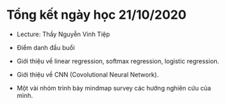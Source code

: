 # Tổng kết ngày học 21/10/2020

- Lecture: Thầy Nguyễn Vinh Tiệp

- Điểm danh đầu buổi 

- Giới thiệu về linear regression, softmax regression, logistic regression.
- Giới thiệu về CNN (Covolutional Neural Network).
- Một vài nhóm trình bày mindmap survey các hướng nghiên cứu của mình.

